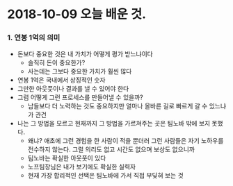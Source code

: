# 2018-10-09 오늘 배운 것.

### 1. 연봉 1억의 의미

* 돈보다 중요한 것은 내 가치가 어떻게 평가 받느냐이다
  - 솔직히 돈이 중요한가?
  - 사는데는 그보다 중요한 가치가 훨씬 많다
* 연봉 1억은 국내에서 상징적인 숫자
* 그만한 아웃풋이나 결과를 낼 수 있어야 한다
* 그럼 어떻게 그런 프로세스를 만들어낼 수 있을까?
  - 남들보다 더 노력하는 것도 중요하지만 얼마나 올바른 길로 빠르게 갈 수 있느냐가 관건
* 나는 그 방법을 모르고 현재까지 그 방법을 가르쳐주는 곳은 팀노바 밖에 보지 못했다.
  - 왜냐? 애초에 그런 경험을 한 사람이 적을 뿐더러 그런 사람들은 자기 노하우를 전수하지 않는다. 그럴 의리도 없고 시간도 없으며 보상도 없으니까
  - 팀노바는 확실한 아웃풋이 있다
  - 노프팀장님은 내가 보기에도 확실한 실력자
  - 현재 가장 합리적인 선택은 팀노바에 가서 직접 부딪혀 보는 것 
